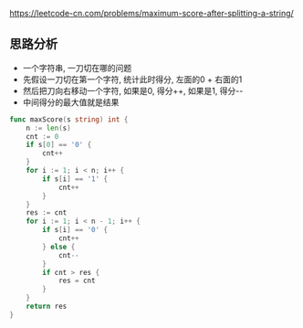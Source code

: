 https://leetcode-cn.com/problems/maximum-score-after-splitting-a-string/

## 思路分析
- 一个字符串, 一刀切在哪的问题
- 先假设一刀切在第一个字符, 统计此时得分, 左面的0 + 右面的1
- 然后把刀向右移动一个字符, 如果是0, 得分++, 如果是1, 得分--
- 中间得分的最大值就是结果
```go
func maxScore(s string) int {
    n := len(s)
    cnt := 0
    if s[0] == '0' {
        cnt++
    }
    for i := 1; i < n; i++ {
        if s[i] == '1' {
            cnt++
        }
    }
    res := cnt
    for i := 1; i < n - 1; i++ {
        if s[i] == '0' {
            cnt++
        } else {
            cnt--
        }
        if cnt > res {
            res = cnt
        }
    }
    return res
}
```
